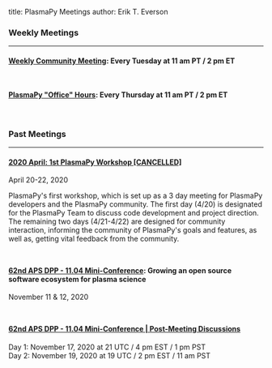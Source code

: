 title: PlasmaPy Meetings
author: Erik T. Everson

### Weekly Meetings

----

#### [Weekly Community Meeting](./weekly): Every Tuesday at 11 am PT / 2 pm ET

<div style="height: 12px"><!-- Adding vertical whitespace --></div>

#### [PlasmaPy "Office" Hours](./office_hours): Every Thursday at 11 am PT / 2 pm ET

<br/>

<!--
### Upcoming Meetings

----

<br/>
-->

### Past Meetings

----

#### [2020 April:  1st PlasmaPy Workshop [CANCELLED]](1st_workshop_2020_at_bryn_mawr)
April 20-22, 2020

PlasmaPy's first workshop, which is set up as a 3 day meeting for PlasmaPy developers and 
the PlasmaPy community. The first day (4/20) is designated for the PlasmaPy Team to discuss
code development and project direction.  The remaining two days (4/21-4/22) are designed 
for community interaction, informing the community of PlasmaPy's goals and features, as 
well as, getting vital feedback from the community.

<div style="height: 12px"><!-- Adding vertical whitespace --></div>

#### [62nd APS DPP - 11.04 Mini-Conference](https://engage.aps.org/dpp/meetings/annual-meeting/mini-conferences): Growing an open source software ecosystem for plasma science
November 11 & 12, 2020

<div style="height: 12px"><!-- Adding vertical whitespace --></div>

#### [62nd APS DPP - 11.04 Mini-Conference | Post-Meeting Discussions](./aps/62nd_dpp_mini_conf_followups)
Day 1: November 17, 2020 at 21 UTC / 4 pm EST / 1 pm PST<br/>
Day 2: November 19, 2020 at 19 UTC / 2 pm EST / 11 am PST

